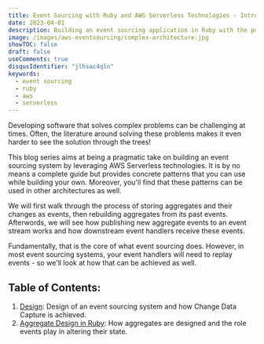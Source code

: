 ```yaml
---
title: Event Sourcing with Ruby and AWS Serverless Technologies - Introduction
date: 2023-04-01
description: Building an event sourcing application in Ruby with the power of AWS Serverless technologies
image: /images/aws-eventsourcing/complex-architecture.jpg
showTOC: false
draft: false
useComments: true
disqusIdentifier: "jlhsac4qln"
keywords:
  - event sourcing
  - ruby
  - aws
  - serverless
---
```


Developing software that solves complex problems can be challenging at times. Often, the literature around solving these problems makes it even harder to see the solution through the trees!

This blog series aims at being a pragmatic take on building an event sourcing system by leveraging AWS Serverless technologies. It is by no means a complete guide but provides concrete patterns that you can use while building your own. Moreover, you'll find that these patterns can be used in other architectures as well.

We will first walk through the process of storing aggregates and their changes as events, then rebuilding aggregates from its past events. Afterwords, we will see how publishing new aggregate events to an event stream works and how downstream event handlers receive these events.

Fundamentally, that is the core of what event sourcing does. However, in most event sourcing systems, your event handlers will need to replay events - so we'll look at how that can be achieved as well.


## Table of Contents:
1. [Design](/posts/event-sourcing-using-ruby-and-aws-serverless-technologies/design): Design of an event sourcing system and how Change Data Capture is achieved.
2. [Aggregate Design in Ruby](/posts/event-sourcing-using-ruby-and-aws-serverless-technologies/aggregate-design): How aggregates are designed and the role events play in altering their state.
